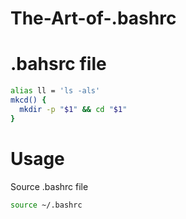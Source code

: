 # The-Art-of-.bashrc

# .bahsrc file

```bash
alias ll = 'ls -als'
mkcd() {
  mkdir -p "$1" && cd "$1"
}
```

# Usage

Source .bashrc file 

```bash
source ~/.bashrc
```
